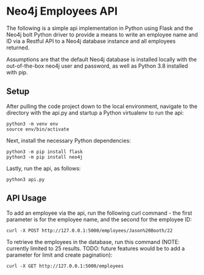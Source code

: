 # Neo4j Employees API

The following is a simple api implementation in Python using Flask and the Neo4j bolt Python driver to provide a means to write an employee name and ID via a Restful API to a Neo4j database instance and all employees returned.

Assumptions are that the default Neo4j database is installed locally with the out-of-the-box neo4j user and password, as well as Python 3.8 installed with pip. 

## Setup

After pulling the code project down to the local environment, navigate to the directory with the api.py and startup a Python virtualenv to run the api:

```
python3 -m venv env
source env/bin/activate
```

Next, install the necessary Python dependencies:

```
python3 -m pip install flask
python3 -m pip install neo4j
```

Lastly, run the api, as follows:

```
python3 api.py
```

## API Usage

To add an employee via the api, run the following curl command - the first parameter is for the employee name, and the second for the employee ID:

```
curl -X POST http://127.0.0.1:5000/employees/Jason%20Booth/22
```

To retrieve the employees in the database, run this command (NOTE: currently limited to 25 results. TODO: future features would be to add a parameter for limit and create pagination):

```
curl -X GET http://127.0.0.1:5000/employees
```
 
